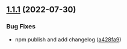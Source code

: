 ## [1.1.1](https://github.com/terencetcf/semantic-release-example/compare/v1.1.0...v1.1.1) (2022-07-30)


### Bug Fixes

* npm publish and add changelog ([a428fa9](https://github.com/terencetcf/semantic-release-example/commit/a428fa996f3d7f75ed9d4f4dd7e7b71dee33145e))
